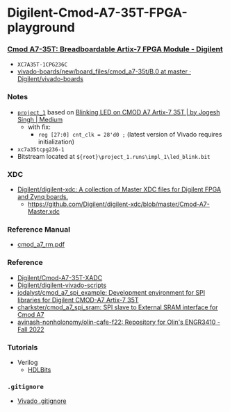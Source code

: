 Digilent-Cmod-A7-35T-FPGA-playground
====================================
### [Cmod A7-35T: Breadboardable Artix-7 FPGA Module - Digilent](https://digilent.com/shop/cmod-a7-35t-breadboardable-artix-7-fpga-module/)
- `XC7A35T-1CPG236C`
- [vivado-boards/new/board_files/cmod_a7-35t/B.0 at master · Digilent/vivado-boards](https://github.com/Digilent/vivado-boards/tree/master/new/board_files/cmod_a7-35t/B.0)

### Notes
- [`project_1`](project_1) based on [Blinking LED on CMOD A7 Artix-7 35T | by Jogesh Singh | Medium](https://medium.com/@singhjogesh865/blinking-led-on-cmod-a7-artix-7-35t-67647b478ec9)
  - with fix:
    - `reg [27:0] cnt_clk = 28'd0 ;` (latest version of Vivado requires initialization) 
- `xc7a35tcpg236-1`
- Bitstream located at `${root}\project_1.runs\impl_1\led_blink.bit`

### XDC
- [Digilent/digilent-xdc: A collection of Master XDC files for Digilent FPGA and Zynq boards.](https://github.com/Digilent/digilent-xdc)
  - https://github.com/Digilent/digilent-xdc/blob/master/Cmod-A7-Master.xdc

### Reference Manual
- [cmod_a7_rm.pdf](cmod_a7_rm.pdf)

### Reference
- [Digilent/Cmod-A7-35T-XADC](https://github.com/Digilent/Cmod-A7-35T-XADC)
- [Digilent/digilent-vivado-scripts](https://github.com/Digilent/digilent-vivado-scripts)
- [jodalyst/cmod_a7_spi_example: Development environment for SPI libraries for Digilent CMOD-A7 Artix-7 35T](https://github.com/jodalyst/cmod_a7_spi_example)
- [charkster/cmod_a7_spi_sram: SPI slave to External SRAM interface for Cmod A7](https://github.com/charkster/cmod_a7_spi_sram)
- [avinash-nonholonomy/olin-cafe-f22: Repository for Olin's ENGR3410 - Fall 2022](https://github.com/avinash-nonholonomy/olin-cafe-f22)

### Tutorials
- Verilog 
  - [HDLBits](https://hdlbits.01xz.net/wiki/Main_Page)

### `.gitignore`
- [Vivado .gitignore](https://gist.github.com/iDoka/6147ea6cf320f09d7ca39477b090486a)
